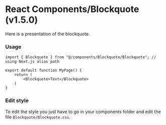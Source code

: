 # React Components/Blockquote (v1.5.0)
Here is a presentation of the blockquote.

### Usage

```tsx
import { Blockquote } from "@/components/Blockquote/Blockquote"; // using Next.js alias path

export default function MyPage() {
    return (
        <Blockquote>Text</Blockquote>
    )
}
```

### Edit style
To edit the style you just have to go in your components folder and edit the file `Blockquote/Blockquote.css`.
